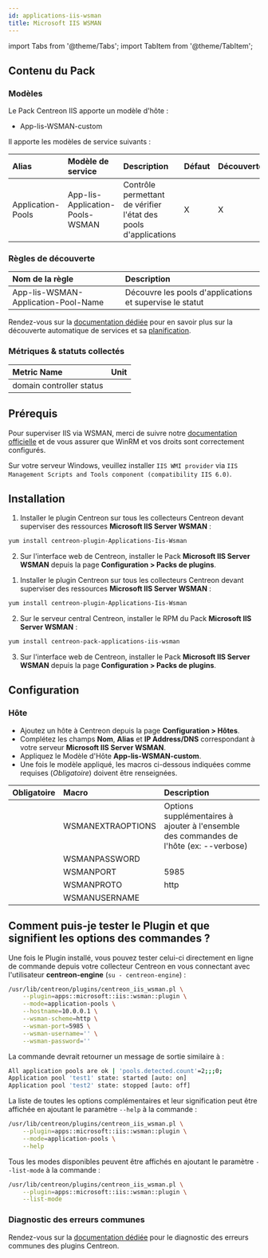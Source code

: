 ```yaml
---
id: applications-iis-wsman
title: Microsoft IIS WSMAN
---
```


import Tabs from '@theme/Tabs';
import TabItem from '@theme/TabItem';

## Contenu du Pack

### Modèles

Le Pack Centreon IIS apporte un modèle d'hôte :

* App-Iis-WSMAN-custom

Il apporte les modèles de service suivants :

| Alias             | Modèle de service               | Description                                                     | Défaut | Découverte |
|:------------------|:--------------------------------|:----------------------------------------------------------------|:-------|:-----------|
| Application-Pools | App-Iis-Application-Pools-WSMAN | Contrôle permettant de vérifier l'état des pools d'applications | X      | X          |

### Règles de découverte

<Tabs groupId="sync">
<TabItem value="Service" label="Service">

| Nom de la règle                     | Description                                              |
|:------------------------------------|:---------------------------------------------------------|
| App-Iis-WSMAN-Application-Pool-Name | Découvre les pools d'applications et supervise le statut |

Rendez-vous sur la [documentation dédiée](/docs/monitoring/discovery/services-discovery)
pour en savoir plus sur la découverte automatique de services et sa [planification](https://docs.centreon.com/fr/docs/monitoring/discovery/services-discovery/#r%C3%A8gles-de-d%C3%A9couverte).

</TabItem>
</Tabs>

### Métriques & statuts collectés

<Tabs groupId="metrics">
<TabItem value="Dcdiag" label="Dcdiag">

| Metric Name              | Unit  |
|:-------------------------|:------|
| domain controller status |       |

</TabItem>
</Tabs>

## Prérequis

Pour superviser IIS via WSMAN, merci de suivre notre [documentation officielle](../getting-started/how-to-guides/windows-winrm-wsman-tutorial.md) et de vous assurer que WinRM et vos droits sont correctement configurés.

Sur votre serveur Windows, veuillez installer `IIS WMI provider` via `IIS Management Scripts and Tools component (compatibility IIS 6.0)`.

## Installation

<Tabs groupId="sync">
<TabItem value="Online License" label="Online License">

1. Installer le plugin Centreon sur tous les collecteurs Centreon devant superviser des ressources **Microsoft IIS Server WSMAN** :

```bash
yum install centreon-plugin-Applications-Iis-Wsman
```

2. Sur l'interface web de Centreon, installer le Pack **Microsoft IIS Server WSMAN** depuis la page **Configuration > Packs de plugins**.

</TabItem>

<TabItem value="Offline License" label="Offline License">

1. Installer le plugin Centreon sur tous les collecteurs Centreon devant superviser des ressources **Microsoft IIS Server WSMAN** :

```bash
yum install centreon-plugin-Applications-Iis-Wsman
```

2. Sur le serveur central Centreon, installer le RPM du Pack **Microsoft IIS Server WSMAN** :

```bash
yum install centreon-pack-applications-iis-wsman
```

3. Sur l'interface web de Centreon, installer le Pack **Microsoft IIS Server WSMAN** depuis la page **Configuration > Packs de plugins**.

</TabItem>
</Tabs>

## Configuration

### Hôte

* Ajoutez un hôte à Centreon depuis la page **Configuration > Hôtes**.
* Complétez les champs **Nom**, **Alias** et **IP Address/DNS** correspondant à votre serveur **Microsoft IIS Server WSMAN**.
* Appliquez le Modèle d'Hôte **App-Iis-WSMAN-custom**.
* Une fois le modèle appliqué, les macros ci-dessous indiquées comme requises (*Obligatoire*) doivent être renseignées.

| Obligatoire | Macro             | Description                                                                            |
|:------------|:------------------|:---------------------------------------------------------------------------------------|
|             | WSMANEXTRAOPTIONS | Options supplémentaires à ajouter à l'ensemble des commandes de l'hôte (ex: --verbose) |
|             | WSMANPASSWORD     |                                                                                        |
|             | WSMANPORT         | 5985                                                                                   |
|             | WSMANPROTO        | http                                                                                   |
|             | WSMANUSERNAME     |                                                                                        |

## Comment puis-je tester le Plugin et que signifient les options des commandes ?

Une fois le Plugin installé, vous pouvez tester celui-ci directement en ligne
de commande depuis votre collecteur Centreon en vous connectant avec
l'utilisateur **centreon-engine** (`su - centreon-engine`) :

```bash
/usr/lib/centreon/plugins/centreon_iis_wsman.pl \
    --plugin=apps::microsoft::iis::wsman::plugin \
    --mode=application-pools \
    --hostname=10.0.0.1 \
    --wsman-scheme=http \
    --wsman-port=5985 \
    --wsman-username='' \
    --wsman-password=''
```

La commande devrait retourner un message de sortie similaire à :

```bash
All application pools are ok | 'pools.detected.count'=2;;;0;
Application pool 'test1' state: started [auto: on]
Application pool 'test2' state: stopped [auto: off]
```

La liste de toutes les options complémentaires et leur signification peut être
affichée en ajoutant le paramètre `--help` à la commande :

```bash
/usr/lib/centreon/plugins/centreon_iis_wsman.pl \
    --plugin=apps::microsoft::iis::wsman::plugin \
    --mode=application-pools \
    --help
```

Tous les modes disponibles peuvent être affichés en ajoutant le paramètre
`--list-mode` à la commande :

```bash
/usr/lib/centreon/plugins/centreon_iis_wsman.pl \
    --plugin=apps::microsoft::iis::wsman::plugin \
    --list-mode
```

### Diagnostic des erreurs communes

Rendez-vous sur la [documentation dédiée](../getting-started/how-to-guides/troubleshooting-plugins.md)
pour le diagnostic des erreurs communes des plugins Centreon.
